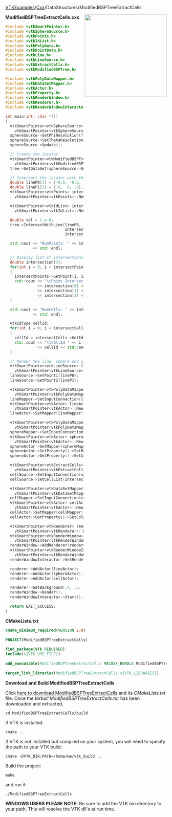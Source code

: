 [VTKExamples](/index/)/[Cxx](/Cxx)/DataStructures/ModifiedBSPTreeExtractCells

<img align="right" src="https://github.com/lorensen/VTKExamples/blob/gh-pages/Testing/Baseline/DataStructures/TestModifiedBSPTreeExtractCells.png?raw=true" width="256" />

**ModifiedBSPTreeExtractCells.cxx**
```c++
#include <vtkSmartPointer.h>
#include <vtkSphereSource.h>
#include <vtkPoints.h>
#include <vtkIdList.h>
#include <vtkPolyData.h>
#include <vtkPointData.h>
#include <vtkLine.h>
#include <vtkLineSource.h>
#include <vtkExtractCells.h>
#include <vtkModifiedBSPTree.h>

#include <vtkPolyDataMapper.h>
#include <vtkDataSetMapper.h>
#include <vtkActor.h>
#include <vtkProperty.h>
#include <vtkRenderWindow.h>
#include <vtkRenderer.h>
#include <vtkRenderWindowInteractor.h>

int main(int, char *[])
{
  vtkSmartPointer<vtkSphereSource> sphereSource =
    vtkSmartPointer<vtkSphereSource>::New();
  sphereSource->SetPhiResolution(7);
  sphereSource->SetThetaResolution(15);
  sphereSource->Update();

  // Create the locator
  vtkSmartPointer<vtkModifiedBSPTree> tree =
    vtkSmartPointer<vtkModifiedBSPTree>::New();
  tree->SetDataSet(sphereSource->GetOutput());

  // Intersect the locator with the line
  double lineP0[3] = {-0.6, -0.6, -0.6};
  double lineP1[3] = {.6, .6, .6};
  vtkSmartPointer<vtkPoints> intersectPoints =
    vtkSmartPointer<vtkPoints>::New();

  vtkSmartPointer<vtkIdList> intersectCells =
    vtkSmartPointer<vtkIdList>::New();

  double tol = 1.e-8;
  tree->IntersectWithLine(lineP0, lineP1, tol,
                          intersectPoints,
                          intersectCells);

  std::cout << "NumPoints: " << intersectPoints->GetNumberOfPoints()
            << std::endl;

  // Display list of intersections
  double intersection[3];
  for(int i = 0; i < intersectPoints->GetNumberOfPoints(); i++ )
  {
    intersectPoints->GetPoint(i, intersection);
    std::cout << "\tPoint Intersection " << i << ": "
              << intersection[0] << ", "
              << intersection[1] << ", "
              << intersection[2] << std::endl;
  }

  std::cout << "NumCells: " << intersectCells->GetNumberOfIds()
            << std::endl;

  vtkIdType cellId;
  for(int i = 0; i < intersectCells->GetNumberOfIds(); i++ )
  {
    cellId = intersectCells->GetId(i);
    std::cout << "\tCellId " << i << ": "
              << cellId << std::endl;
  }

  // Render the line, sphere and intersected cells
  vtkSmartPointer<vtkLineSource> lineSource =
    vtkSmartPointer<vtkLineSource>::New();
  lineSource->SetPoint1(lineP0);
  lineSource->SetPoint2(lineP1);

  vtkSmartPointer<vtkPolyDataMapper> lineMapper =
    vtkSmartPointer<vtkPolyDataMapper>::New();
  lineMapper->SetInputConnection(lineSource->GetOutputPort());
  vtkSmartPointer<vtkActor> lineActor =
    vtkSmartPointer<vtkActor>::New();
  lineActor->SetMapper(lineMapper);

  vtkSmartPointer<vtkPolyDataMapper> sphereMapper =
    vtkSmartPointer<vtkPolyDataMapper>::New();
  sphereMapper->SetInputConnection(sphereSource->GetOutputPort());
  vtkSmartPointer<vtkActor> sphereActor =
    vtkSmartPointer<vtkActor>::New();
  sphereActor->SetMapper(sphereMapper);
  sphereActor->GetProperty()->SetRepresentationToWireframe();
  sphereActor->GetProperty()->SetColor(0.89,0.81,0.34);

  vtkSmartPointer<vtkExtractCells> cellSource =
    vtkSmartPointer<vtkExtractCells>::New();
  cellSource->SetInputConnection(sphereSource->GetOutputPort());
  cellSource->SetCellList(intersectCells);

  vtkSmartPointer<vtkDataSetMapper> cellMapper =
    vtkSmartPointer<vtkDataSetMapper>::New();
  cellMapper->SetInputConnection(cellSource->GetOutputPort());
  vtkSmartPointer<vtkActor> cellActor =
    vtkSmartPointer<vtkActor>::New();
  cellActor->SetMapper(cellMapper);
  cellActor->GetProperty()->SetColor(1.0, 0.3882, 0.2784);

  vtkSmartPointer<vtkRenderer> renderer =
    vtkSmartPointer<vtkRenderer>::New();
  vtkSmartPointer<vtkRenderWindow> renderWindow =
    vtkSmartPointer<vtkRenderWindow>::New();
  renderWindow->AddRenderer(renderer);
  vtkSmartPointer<vtkRenderWindowInteractor> renderWindowInteractor =
    vtkSmartPointer<vtkRenderWindowInteractor>::New();
  renderWindowInteractor->SetRenderWindow(renderWindow);

  renderer->AddActor(lineActor);
  renderer->AddActor(sphereActor);
  renderer->AddActor(cellActor);

  renderer->SetBackground(.4, .5, .6);
  renderWindow->Render();
  renderWindowInteractor->Start();

  return EXIT_SUCCESS;
}
```
**CMakeLists.txt**
```cmake
cmake_minimum_required(VERSION 2.8)
 
PROJECT(ModifiedBSPTreeExtractCells)
 
find_package(VTK REQUIRED)
include(${VTK_USE_FILE})
 
add_executable(ModifiedBSPTreeExtractCells MACOSX_BUNDLE ModifiedBSPTreeExtractCells.cxx)
 
target_link_libraries(ModifiedBSPTreeExtractCells ${VTK_LIBRARIES})
```

**Download and Build ModifiedBSPTreeExtractCells**

Click [here to download ModifiedBSPTreeExtractCells](https://github.com/lorensen/VTKWikiExamplesTarballs/raw/master/ModifiedBSPTreeExtractCells.tar) and its *CMakeLists.txt* file.
Once the *tarball ModifiedBSPTreeExtractCells.tar* has been downloaded and extracted,
```
cd ModifiedBSPTreeExtractCells/build 
```
If VTK is installed:
```
cmake ..
```
If VTK is not installed but compiled on your system, you will need to specify the path to your VTK build:
```
cmake -DVTK_DIR:PATH=/home/me/vtk_build ..
```
Build the project:
```
make
```
and run it:
```
./ModifiedBSPTreeExtractCells
```
**WINDOWS USERS PLEASE NOTE:** Be sure to add the VTK bin directory to your path. This will resolve the VTK dll's at run time.

